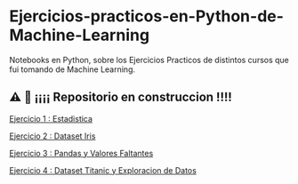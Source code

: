 # Ejercicios-practicos-en-Python-de-Machine-Learning

Notebooks en Python, sobre los Ejercicios Practicos de distintos cursos que fui tomando de Machine Learning.


## ⚠️ 🚧 ¡¡¡¡ Repositorio en construccion !!!!


[Ejercicio 1 : Estadistica](https://github.com/GermanPLS/Ejercicios-practicos-en-Python-de-Machine-Learning/blob/81eaa1c6fc90c2b05b7c89546a1844760bc7763c/Estadistica%20-%20Probabilidad/Ejercicio%201%20-%20Estadistica.ipynb)

[Ejercicio 2 : Dataset Iris](https://github.com/GermanPLS/Ejercicios-practicos-en-Python-de-Machine-Learning/blob/bb453726dcf994af874e749b87f3255f2e98073b/Dataset%20Iris/Ejercicio%202%20-%20Iris.ipynb)

[Ejercicio 3 : Pandas y Valores Faltantes](https://github.com/GermanPLS/Ejercicios-practicos-en-Python-de-Machine-Learning/blob/5ae317dd118af2b764d50f355de0c899b4f1bef8/Pandas%20y%20Valores%20Faltandes/Ejercicio%203%20-%20Pandas_y_Valores_Faltandes.ipynb)


[Ejercicio 4 : Dataset Titanic y Exploracion de Datos](https://github.com/GermanPLS/Ejercicios-practicos-en-Python-de-Machine-Learning/blob/c2a9943f01e3b2d3301c4a81334882a3f183a33e/dataset%20titanic/Titanic_Exploraci%C3%B3n_de_datos.ipynb)
